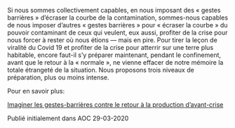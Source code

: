 Si nous sommes collectivement capables, en nous imposant des « gestes barrières » d’écraser la courbe de la contamination, sommes-nous capables de nous imposer d’autres « gestes barrières » pour « écraser la courbe » du pouvoir contaminant de ceux qui veulent, eux aussi, profiter de la crise pour nous forcer à rester où nous étions — mais en pire.
Pour tirer la leçon de viralité du Covid 19 et profiter de la crise pour atterrir sur une terre plus habitable, encore faut-il s’y préparer maintenant, pendant le confinement, avant que le retour à la « normale », ne vienne effacer de notre mémoire la totale étrangeté de la situation. 
Nous proposons trois niveaux de préparation, plus ou moins intense.

Pour en savoir plus:

[Imaginer les gestes-barrières contre le retour à la production d’avant-crise](https://aoc.media/opinion/2020/03/29/imaginer-les-gestes-barrieres-contre-le-retour-a-la-production-davant-crise/)

Publié initialement dans AOC  29-03-2020